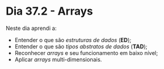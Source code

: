# Dia 37.2 - Arrays

Neste dia aprendi a:

- Entender o que são _estruturas de dados_ (**ED**);
- Entender o que são _tipos abstratos de dados_ (**TAD**);
- Reconhecer _arrays_ e seu funcionamento em baixo nível;
- Aplicar _arrays_ multi-dimensionais.
